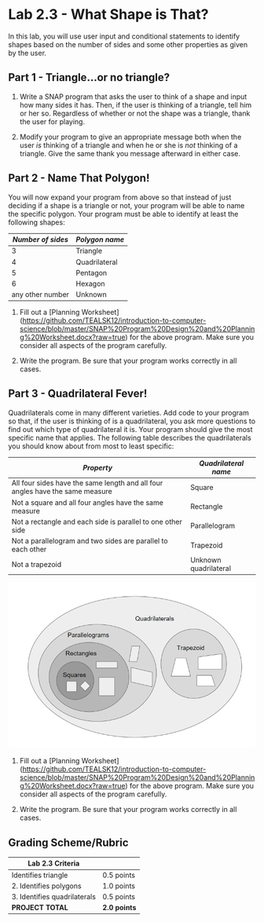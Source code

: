 <!--- REVISED -->
# Lab 2.3 - What Shape is That?
In this lab, you will use user input and conditional statements to identify shapes based on the number of sides and some other properties as given by the user.

## Part 1 - Triangle...or no triangle?

1.  Write a SNAP program that asks the user to think of a shape and input how many sides it has.  Then, if the user is thinking of a triangle, tell him or her so.  Regardless of whether or not the shape was a triangle, thank the user for playing.

2.  Modify your program to give an appropriate message both when the user _is_ thinking of a triangle and when he or she is _not_ thinking of a triangle.  Give the same thank you message afterward in either case.

## Part 2 - Name That Polygon!

You will now expand your program from above so that instead of just deciding if a shape is a triangle or not, your program will be able to name the specific polygon.  Your program must be able to identify at least the following shapes:  

| _Number of sides_ | _Polygon name_ |
| ----------------- | -------------- |
| 3                 | Triangle       |
| 4                 | Quadrilateral  |
| 5                 | Pentagon       |
| 6                 | Hexagon        |
| any other number  | Unknown        |

1.  Fill out a [Planning Worksheet] (https://github.com/TEALSK12/introduction-to-computer-science/blob/master/SNAP%20Program%20Design%20and%20Planning%20Worksheet.docx?raw=true) for the above program.  Make sure you consider all aspects of the program carefully.

2.  Write the program.  Be sure that your program works correctly in all cases.

## Part 3 - Quadrilateral Fever!

Quadrilaterals come in many different varieties.  Add code to your program so that, if the user is thinking of is a quadrilateral, you ask more questions to find out which type of quadrilateral it is.  Your program should give the most specific name that applies.  The following table describes the quadrilaterals you should know about from most to least specific:

| _Property_                                                                    | _Quadrilateral name_  |
| ----------------------------------------------------------------------------- | --------------------- |
| All four sides have the same length and all four angles have the same measure | Square                |
| Not a square and all four angles have the same measure                        | Rectangle             |
| Not a rectangle and each side is parallel to one other side                   | Parallelogram         |
| Not a parallelogram and two sides are parallel to each other                  | Trapezoid             |
| Not a trapezoid                                                               | Unknown quadrilateral |

![](QuadrilateralSets.PNG)

1.  Fill out a [Planning Worksheet] (https://github.com/TEALSK12/introduction-to-computer-science/blob/master/SNAP%20Program%20Design%20and%20Planning%20Worksheet.docx?raw=true) for the above program.  Make sure you consider all aspects of the program carefully.

2.  Write the program.  Be sure that your program works correctly in all cases.

## Grading Scheme/Rubric

| **Lab 2.3 Criteria**                |                |
| ----------------------------------- | -------------- |
| Identifies triangle                 | 0.5 points     |
| 2. Identifies polygons              | 1.0 points     |
| 3. Identifies quadrilaterals        | 0.5 points     |
| **PROJECT TOTAL**                   | **2.0 points** |
